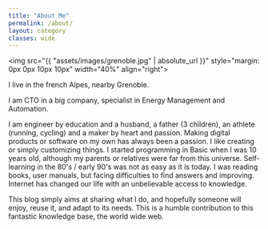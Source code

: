 ```yaml
---
title: "About Me"
permalink: /about/
layout: category  
classes: wide
---
```




<img src="{{ "assets/images/grenoble.jpg" | absolute_url }}" style="margin: 0px 0px 10px 10px" width="40%" align="right">

I live in the french Alpes, nearby Grenoble.

I am CTO in a big company, specialist in Energy Management and Automation.

I am engineer by education and a husband, a father (3 children), an athlete (running, cycling) and a maker by heart and passion.
Making digital products or software on my own has always been a passion. I like creating or simply customizing things. 
I started programming in Basic when I was 10 years old, although my parents or relatives were far from this universe. Self-learning in the 80's / early 90's was not as easy as it is today. I was reading books, user manuals, but facing difficulties to find answers and improving. Internet has changed our life with an unbelievable access to knowledge.

This blog simply aims at sharing what I do, and hopefully someone will enjoy, reuse it, and adapt to its needs. 
This is a humble contribution to this fantastic knowledge base, the world wide web.

